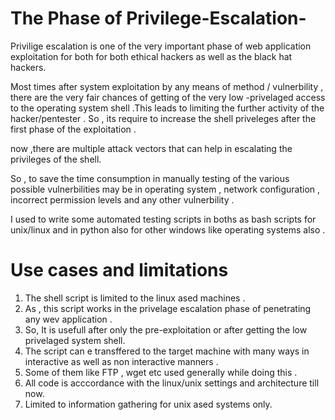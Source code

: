 # The Phase of Privilege-Escalation-

Privilige escalation is one of  the very important phase of  web application exploitation for both for both ethical hackers as well as the black hat hackers.

Most times after system exploitation by any means of method / vulnerbility , there are the very fair chances of getting of the very low -privelaged access to the operating system shell .This leads to limiting the further activity of the hacker/pentester .
So , its require to increase the shell priveleges after  the first phase of the exploitation . 

now ,there are multiple attack vectors that can help in escalating the privileges of the shell. 

So , to save the time consumption in manually testing of the various possible vulnerbilities may be in operating system , network configuration , incorrect permission levels and any other vulnerbility . 

I used to write some automated testing scripts in boths as bash scripts for unix/linux and in python also for other windows like operating systems also .



# Use cases and limitations
1. The shell script is limited to the linux ased machines .
2. As , this script works in the privelage escalation phase of penetrating any wev application .
3. So, It is usefull after only the pre-exploitation or after getting the low privelaged system shell. 
4. The script can e transffered to the target machine with many ways in interactive as well as non interactive manners . 
5. Some of them like  FTP , wget etc used generally while doing this . 
6. All code is acccordance with the linux/unix settings and architecture till now.
7. Limited to information gathering for unix ased systems only. 


